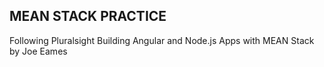 MEAN STACK PRACTICE
---
Following Pluralsight Building Angular and Node.js Apps with MEAN Stack by Joe Eames
